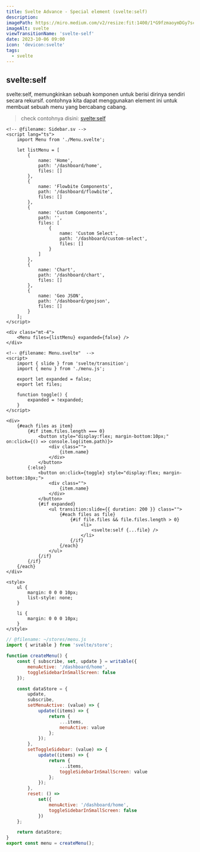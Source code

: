 ```yaml
---
title: Svelte Advance - Special element (svelte:self)
description:
imagePath: https://miro.medium.com/v2/resize:fit:1400/1*G9fzmaoymDGy7scbkgpC7A.png
imageAlt: svelte
viewTransitionName: 'svelte-self'
date: 2023-10-06 09:00
icon: 'devicon:svelte'
tags:
  - svelte
---
```


## svelte:self

svelte:self, memungkinkan sebuah komponen untuk berisi dirinya sendiri secara rekursif. contohnya kita dapat menggunakan element ini untuk membuat sebuah menu yang bercabang cabang. <br>

<blockquote>
	check contohnya disini:
	<a href="https://svelte.dev/repl/d4f62ea3e4d04824bc33fff0057c6880?version=4.2.8" target="_blank">svelte:self</a>
</blockquote>

```svelte
<!-- @filename: Sidebar.sv -->
<script lang="ts">
	import Menu from './Menu.svelte';

	let listMenu = [
		{
			name: 'Home',
			path: '/dashboard/home',
			files: []
		},
		{
			name: 'Flowbite Components',
			path: '/dashboard/flowbite',
			files: []
		},
		{
			name: 'Custom Components',
			path: '',
			files: [
				{
					name: 'Custom Select',
					path: '/dashboard/custom-select',
					files: []
				}
			]
		},
		{
			name: 'Chart',
			path: '/dashboard/chart',
			files: []
		},
		{
			name: 'Geo JSON',
			path: '/dashboard/geojson',
			files: []
		}
	];
</script>

<div class="mt-4">
	<Menu files={listMenu} expanded={false} />
</div>
```

```svelte
<!-- @filename: Menu.svelte"  -->
<script>
	import { slide } from 'svelte/transition';
	import { menu } from './menu.js';

	export let expanded = false;
	export let files;

	function toggle() {
		expanded = !expanded;
	}
</script>

<div>
	{#each files as item}
		{#if item.files.length === 0}
			<button style="display:flex; margin-bottom:10px;" on:click={() => console.log(item.path)}>
				<div class="">
					{item.name}
				</div>
			</button>
		{:else}
			<button on:click={toggle} style="display:flex; margin-bottom:10px;">
				<div class="">
					{item.name}
				</div>
			</button>
			{#if expanded}
				<ul transition:slide={{ duration: 200 }} class="">
					{#each files as file}
						{#if file.files && file.files.length > 0}
							<li>
								<svelte:self {...file} />
							</li>
						{/if}
					{/each}
				</ul>
			{/if}
		{/if}
	{/each}
</div>

<style>
	ul {
		margin: 0 0 0 10px;
		list-style: none;
	}

	li {
		margin: 0 0 0 10px;
	}
</style>
```

```js
// @filename: ~/stores/menu.js
import { writable } from 'svelte/store';

function createMenu() {
	const { subscribe, set, update } = writable({
		menuActive: '/dashboard/home',
		toggleSidebarInSmallScreen: false
	});

	const dataStore = {
		update,
		subscribe,
		setMenuActive: (value) => {
			update((items) => {
				return {
					...items,
					menuActive: value
				};
			});
		},
		setToggleSidebar: (value) => {
			update((items) => {
				return {
					...items,
					toggleSidebarInSmallScreen: value
				};
			});
		},
		reset: () =>
			set({
				menuActive: '/dashboard/home',
				toggleSidebarInSmallScreen: false
			})
	};

	return dataStore;
}
export const menu = createMenu();
```
